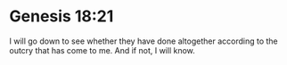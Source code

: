 # Genesis 18:21

I will go down to see whether they have done altogether according to the outcry that has come to me. And if not, I will know.
